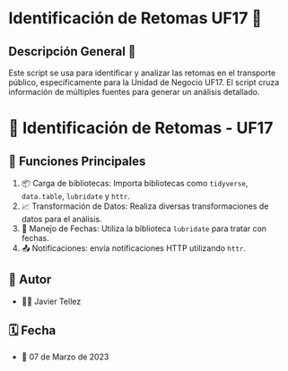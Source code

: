 # Identificación de Retomas UF17 🚌

## Descripción General 📝
Este script se usa para identificar y analizar las retomas en el transporte público, específicamente para la Unidad de Negocio UF17. El script cruza información de múltiples fuentes para generar un análisis detallado.


# 📝 Identificación de Retomas - UF17

## 🚀 Funciones Principales

1. 📦 Carga de bibliotecas: Importa bibliotecas como `tidyverse`, `data.table`, `lubridate` y `httr`.
2. 📈 Transformación de Datos: Realiza diversas transformaciones de datos para el análisis.
3. 📅 Manejo de Fechas: Utiliza la biblioteca `lubridate` para tratar con fechas.
4. 📤 Notificaciones: envía notificaciones HTTP utilizando `httr`.

## 🤖 Autor

- 👨‍💻 Javier Tellez

## 🗓 Fecha

- 📅 07 de Marzo de 2023
